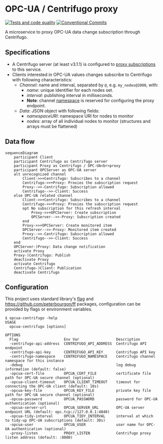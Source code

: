 <!-- markdownlint-configure-file { "MD033": { "allowed_elements": [ "br" ] } } -->
# OPC-UA / Centrifugo proxy

[![Tests and code quality](https://github.com/cailloumajor/opcua-centrifugo/actions/workflows/tests.yml/badge.svg)](https://github.com/cailloumajor/opcua-centrifugo/actions/workflows/tests.yml)
[![Conventional Commits](https://img.shields.io/badge/Conventional%20Commits-1.0.0-yellow.svg)](https://conventionalcommits.org)

A microservice to proxy OPC-UA data change subscription through Centrifugo.

## Specifications

[1]: https://centrifugal.dev/docs/server/proxy#subscribe-proxy
[2]: https://centrifugal.dev/docs/server/channels#channel-namespaces

- A Centrifugo server (at least v3.1.1) is configured to [proxy subscriptions][1] to this service.
- Clients interested in OPC-UA values changes subscribe to Centrifugo with following characteristics:
  - *Channel*: name and interval, separated by `@`, e.g. `my_nodes@2000`, with:
    - *name*: unique identifier for each nodes set.
    - *interval*: publishing interval in milliseconds.
    - **Note**: channel [namespace][2] is reserved for configuring the proxy endpoint.
  - *Data*: JSON object with following fields:
    - *namespaceURI*: namespace URI for nodes to monitor
    - *nodes*: array of all individual nodes to monitor (structures and arrays must be flattened)

## Data flow

```mermaid
sequenceDiagram
    participant Client
    participant Centrifugo as Centrifugo server
    participant Proxy as Centrifugo / OPC-UA<br>proxy
    participant OPCServer as OPC-UA server
    alt unrecognized channel
        Client->>+Centrifugo: Subscribes to a channel
        Centrifugo->>+Proxy: Proxies the subscription request
        Proxy-->>-Centrifugo: Subscription allowed
        Centrifugo-->>-Client: Success
    else OPC-UA related channel
        Client->>+Centrifugo: Subscribes to a channel
        Centrifugo->>+Proxy: Proxies the subscription request
        opt No subscription for this refresh interval
            Proxy->>+OPCServer: Create subscription
            OPCServer-->>-Proxy: Subscription created
        end
        Proxy->>+OPCServer: Create monitored item
        OPCServer-->>-Proxy: Monitored item created
        Proxy-->>-Centrifugo: Subscription allowed
        Centrifugo-->>-Client: Success
    end
    OPCServer-)Proxy: Data change notification
    activate Proxy
    Proxy-)Centrifugo: Publish
    deactivate Proxy
    activate Centrifugo
    Centrifugo-)Client: Publication
    deactivate Centrifugo
```

## Configuration

This project uses standard library's [flag](https://pkg.go.dev/flag) and <https://github.com/peterbourgon/ff>
packages, configuration can be provided by flags or environment variables.

```ShellSession
$ opcua-centrifugo -help
USAGE
  opcua-centrifugo [options]

OPTIONS
  Flag                     Env Var                 Description
  -centrifugo-api-address  CENTRIFUGO_API_ADDRESS  Centrifugo API endpoint
  -centrifugo-api-key      CENTRIFUGO_API_KEY      Centrifugo API key
  -centrifugo-namespace    CENTRIFUGO_NAMESPACE    Centrifugo channel namespace for this instance
  -debug                                           log debug information (default: false)
  -opcua-cert-file         OPCUA_CERT_FILE         certificate file path for OPC-UA secure channel (optional)
  -opcua-client-timeout    OPCUA_CLIENT_TIMEOUT    timeout for connecting the OPC-UA client (default: 10s)
  -opcua-key-file          OPCUA_KEY_FILE          private key file path for OPC-UA secure channel (optional)
  -opcua-password          OPCUA_PASSWORD          password for OPC-UA authentication (optional)
  -opcua-server-url        OPCUA_SERVER_URL        OPC-UA server endpoint URL (default: opc.tcp://127.0.0.1:4840)
  -opcua-tidy-interval     OPCUA_TIDY_INTERVAL     interval at which to tidy-up OPC-UA subscriptions (default: 30s)
  -opcua-user              OPCUA_USER              user name for OPC-UA authentication (optional)
  -proxy-listen            PROXY_LISTEN            Centrifugo proxy listen address (default: :8080)
```
